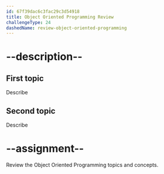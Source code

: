 ```yaml
---
id: 67f39dac6c3fac29c3d54918
title: Object Oriented Programming Review
challengeType: 24
dashedName: review-object-oriented-programming
---
```


# --description--

## First topic

Describe

## Second topic

Describe

# --assignment--

Review the Object Oriented Programming topics and concepts.
